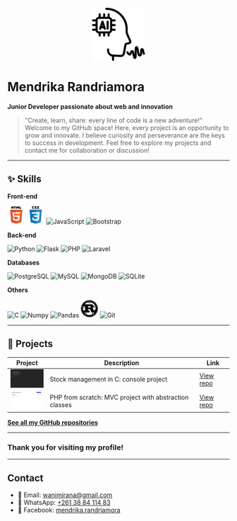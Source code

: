 <p align="center">
  <img src="./image.png" alt="Profile photo" width="120" />
</p>

# Mendrika Randriamora

**Junior Developer passionate about web and innovation**

> "Create, learn, share: every line of code is a new adventure!"
> Welcome to my GitHub space! Here, every project is an opportunity to grow and innovate.
> I believe curiosity and perseverance are the keys to success in development.
> Feel free to explore my projects and contact me for collaboration or discussion!

---

## ✨ Skills

**Front-end**

<p>
  <img src="https://raw.githubusercontent.com/devicons/devicon/master/icons/html5/html5-original-wordmark.svg" width="40" title="HTML5"/>
  <img src="https://raw.githubusercontent.com/devicons/devicon/master/icons/css3/css3-original-wordmark.svg" width="40" title="CSS3"/>
  <img src="https://cdn.jsdelivr.net/gh/devicons/devicon/icons/javascript/javascript-original.svg" width="40" title="JavaScript"/>
  <img src="https://cdn.jsdelivr.net/gh/devicons/devicon/icons/bootstrap/bootstrap-original.svg" width="40" title="Bootstrap"/>
</p>

**Back-end**

<p>
  <img src="https://cdn.jsdelivr.net/gh/devicons/devicon/icons/python/python-original.svg" width="40" title="Python"/>
  <img src="https://cdn.jsdelivr.net/gh/devicons/devicon/icons/flask/flask-original.svg" width="40" title="Flask"/>
  <img src="https://cdn.jsdelivr.net/gh/devicons/devicon/icons/php/php-original.svg" width="40" title="PHP"/>
  <img src="https://cdn.jsdelivr.net/gh/devicons/devicon/icons/laravel/laravel-original.svg" width="40" title="Laravel"/>
</p>

**Databases**

<p>
  <img src="https://cdn.jsdelivr.net/gh/devicons/devicon/icons/postgresql/postgresql-original.svg" width="40" title="PostgreSQL"/>
  <img src="https://cdn.jsdelivr.net/gh/devicons/devicon/icons/mysql/mysql-original.svg" width="40" title="MySQL"/>
  <img src="https://cdn.jsdelivr.net/gh/devicons/devicon/icons/mongodb/mongodb-original.svg" width="40" title="MongoDB"/>
  <img src="https://cdn.jsdelivr.net/gh/devicons/devicon/icons/sqlite/sqlite-original.svg" width="40" title="SQLite"/>
</p>

**Others**

<p>
  <img src="https://cdn.jsdelivr.net/gh/devicons/devicon/icons/c/c-original.svg" width="40" title="C"/>
  <img src="https://cdn.jsdelivr.net/gh/devicons/devicon/icons/numpy/numpy-original.svg" width="40" title="Numpy"/>
  <img src="https://cdn.jsdelivr.net/gh/devicons/devicon/icons/pandas/pandas-original.svg" width="40" title="Pandas"/>
  <img src="https://raw.githubusercontent.com/devicons/devicon/master/icons/rust/rust-original.svg" width="40" title="Rust"/>
  <img src="https://cdn.jsdelivr.net/gh/devicons/devicon/icons/git/git-original.svg" width="40" title="Git"/>
</p>

---

## 🚀 Projects

| Project                                              | Description                                            | Link                                                                  |
| ---------------------------------------------------- | ------------------------------------------------------ | --------------------------------------------------------------------- |
| <img src="./c.png" width="80" alt="C Project" />     | Stock management in C: console project                 | [View repo](https://github.com/Mendrika-Randriamora/gestion-de-stock) |
| <img src="./php.png" width="80" alt="PHP Project" /> | PHP from scratch: MVC project with abstraction classes | [View repo](https://github.com/Mendrika-Randriamora/livre-d-or)       |

<p>
  <a href="https://github.com/Mendrika-Randriamora"><b>See all my GitHub repositories</b></a>
</p>

---

### Thank you for visiting my profile!

---

## Contact

- 📧 Email: [wanimirana@gmail.com](mailto:wanimirana@gmail.com)
- 💬 WhatsApp: [+261 38 84 114 83](https://wa.me/261388411483)
- 🔵 Facebook: [mendrika.randriamora](https://facebook.com/mendrika.randriamora)
